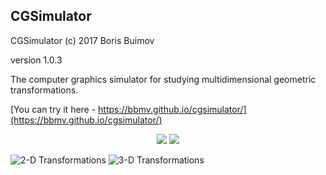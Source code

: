 ## CGSimulator
CGSimulator (c) 2017 Boris Buimov

version 1.0.3

The computer graphics simulator for studying multidimensional geometric transformations.

[You can try it here - https://bbmv.github.io/cgsimulator/](https://bbmv.github.io/cgsimulator/)

<p align="center">
  <img src="https://bbmv.github.io/cgsimulator/images/2d.png">
  <img src="https://bbmv.github.io/cgsimulator/images/3d.png">
</p>

![2-D Transformations](https://bbmv.github.io/cgsimulator/images/2d.png)
![3-D Transformations](https://bbmv.github.io/cgsimulator/images/3d.png)



